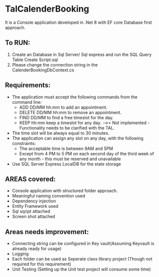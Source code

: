 # TalCalenderBooking
It is a Console application developed in .Net 8 with EF core Database first approach. 

To RUN:
------------
1. Create an Database in Sql Server/ Sql express   and run the SQL Query Table Create Script.sql
2. Please change the connection string in the CalenderBookingDbContext.cs



Requirements:
-------------
- The application must accept the following commands from the command line: 
  - ADD DD/MM hh:mm to add an appointment.
  - DELETE DD/MM hh:mm to remove an appointment.
  - FIND DD/MM to find a free timeslot for the day.
  - KEEP hh:mm keep a timeslot for any day. -->> Not implemented - Functionality needs to be clarified with the TAL.
- The time slot will be always equal to 30 minutes.
- The application can assign any slot on any day, with the following constraints:
  - The acceptable time is between 9AM and 5PM
  - Except from 4 PM to 5 PM on each second day of the third week of any month - this must be reserved and unavailable
- Use SQL Server Express LocalDB for the state storage



AREAS covered:
------------------
- Console application with structured folder approach.
- Meaningful naming convention used
- Dependency injection
- Entity Framework used
- Sql sqript attached 
- Screen shot attached



Areas needs improvement:
--------------------------
- Connecting string can be configured in Key vault(Assuming Keyvault is already ready for usage)
- Logging
- Each folder can be used as Seperate class library project (Though not required for this requirement)
- Unit Testing (Setting up the Unit test project will consume some time)
  
